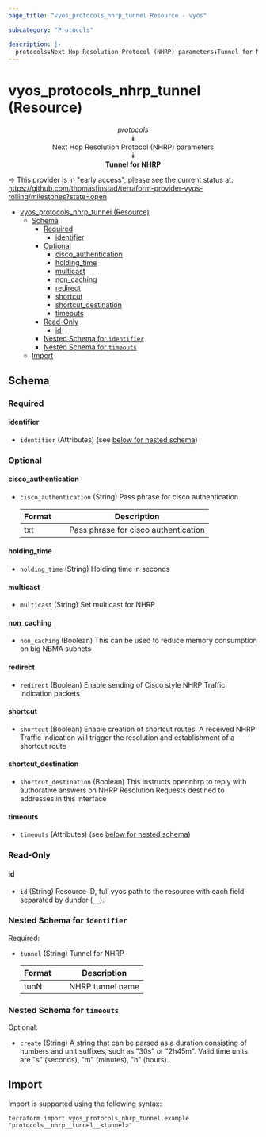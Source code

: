 ```yaml
---
page_title: "vyos_protocols_nhrp_tunnel Resource - vyos"

subcategory: "Protocols"

description: |-
  protocols⯯Next Hop Resolution Protocol (NHRP) parameters⯯Tunnel for NHRP
---
```


# vyos_protocols_nhrp_tunnel (Resource)
<center>


*protocols*  
⯯  
Next Hop Resolution Protocol (NHRP) parameters  
⯯  
**Tunnel for NHRP**


</center>

-> This provider is in "early access", please see the current status at: https://github.com/thomasfinstad/terraform-provider-vyos-rolling/milestones?state=open

<!--TOC-->

- [vyos_protocols_nhrp_tunnel (Resource)](#vyos_protocols_nhrp_tunnel-resource)
  - [Schema](#schema)
    - [Required](#required)
      - [identifier](#identifier)
    - [Optional](#optional)
      - [cisco_authentication](#cisco_authentication)
      - [holding_time](#holding_time)
      - [multicast](#multicast)
      - [non_caching](#non_caching)
      - [redirect](#redirect)
      - [shortcut](#shortcut)
      - [shortcut_destination](#shortcut_destination)
      - [timeouts](#timeouts)
    - [Read-Only](#read-only)
      - [id](#id)
    - [Nested Schema for `identifier`](#nested-schema-for-identifier)
    - [Nested Schema for `timeouts`](#nested-schema-for-timeouts)
  - [Import](#import)

<!--TOC-->

<!-- schema generated by tfplugindocs -->
## Schema

### Required

#### identifier
- `identifier` (Attributes) (see [below for nested schema](#nestedatt--identifier))

### Optional

#### cisco_authentication
- `cisco_authentication` (String) Pass phrase for cisco authentication

    |  Format  &emsp;|  Description                           |
    |----------|----------------------------------------|
    |  txt     &emsp;|  Pass phrase for cisco authentication  |
#### holding_time
- `holding_time` (String) Holding time in seconds
#### multicast
- `multicast` (String) Set multicast for NHRP
#### non_caching
- `non_caching` (Boolean) This can be used to reduce memory consumption on big NBMA subnets
#### redirect
- `redirect` (Boolean) Enable sending of Cisco style NHRP Traffic Indication packets
#### shortcut
- `shortcut` (Boolean) Enable creation of shortcut routes. A received NHRP Traffic Indication will trigger the resolution and establishment of a shortcut route
#### shortcut_destination
- `shortcut_destination` (Boolean) This instructs opennhrp to reply with authorative answers on NHRP Resolution Requests destined to addresses in this interface
#### timeouts
- `timeouts` (Attributes) (see [below for nested schema](#nestedatt--timeouts))

### Read-Only

#### id
- `id` (String) Resource ID, full vyos path to the resource with each field separated by dunder (`__`).

<a id="nestedatt--identifier"></a>
### Nested Schema for `identifier`

Required:

- `tunnel` (String) Tunnel for NHRP

    |  Format  &emsp;|  Description       |
    |----------|--------------------|
    |  tunN    &emsp;|  NHRP tunnel name  |


<a id="nestedatt--timeouts"></a>
### Nested Schema for `timeouts`

Optional:

- `create` (String) A string that can be [parsed as a duration](https://pkg.go.dev/time#ParseDuration) consisting of numbers and unit suffixes, such as &#34;30s&#34; or &#34;2h45m&#34;. Valid time units are &#34;s&#34; (seconds), &#34;m&#34; (minutes), &#34;h&#34; (hours).

## Import

Import is supported using the following syntax:

```shell
terraform import vyos_protocols_nhrp_tunnel.example "protocols__nhrp__tunnel__<tunnel>"
```
